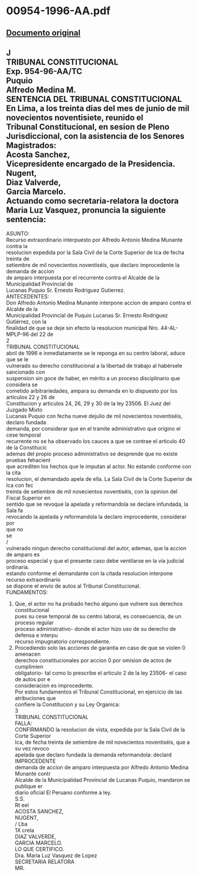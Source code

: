 
00954-1996-AA.pdf
=================
  
[Documento original](https://tc.gob.pe/jurisprudencia/1997/00954-1996-AA.pdf)  
---  
J  
TRIBUNAL CONSTITUCIONAL  
Exp. 954-96-AA/TC  
Puquio  
Alfredo Medina M.  
SENTENCIA DEL TRIBUNAL CONSTITUCIONAL  
En Lima, a los treinta dias del mes de junio de mil novecientos noventisiete, reunido el  
Tribunal Constitucional, en sesion de Pleno Jurisdiccional, con la asistencia de los Senores  
Magistrados:  
Acosta Sanchez,  
Vicepresidente encargado de la Presidencia.  
Nugent,  
Diaz Valverde,  
Garcia Marcelo.  
Actuando como secretaria-relatora la doctora Maria Luz Vasquez, pronuncia la siguiente  
sentencia:  
-  
ASUNTO:  
Recurso extraordinario interpuesto por Alfredo Antonio Medina Munante contra la  
resolucion expedida por la Sala Civil de la Corte Superior de Ica de fecha treinta de  
setiembre de mil novecientos noventiséis, que declaro improcedente la demanda de accion  
de amparo interpuesta por el recurrente contra el Alcalde de la Municipalidad Provincial de  
Lucanas Puquio Sr. Ernesto Rodriguez Gutierrez.  
ANTECEDENTES:  
Don Alfredo Antonio Medina Munante interpone accion de amparo contra el Alcalde de la  
Municipalidad Provincial de Puquio Lucanas Sr. Ernesto Rodriguez Gutiérrez, con la  
finalidad de que se deje sin efecto la resolucion municipal Nro. 44-AL-MPLP-96 del 22 de  
2  
TRIBUNAL CONSTITUCIONAL  
abril de 1996 e inmediatamente se le reponga en su centro laboral, aduce que se le  
vulnerado su derecho constitucional a la libertad de trabajo al habérsele sancionado con  
suspension sin goce de haber, en mérito a un proceso disciplinario que considera se  
cometido arbitrariedades, ampara su demanda en lo dispuesto por los articulos 22 y 26 de  
Constitucion y articulos 24, 26, 29 y 30 de la ley 23506. El Juez del Juzgado Mixto  
Lucanas Puquio con fecha nueve dejulio de mil novecientos noventiséis, declaro fundada  
demanda, por considerar que en el tramite administrativo que origino el cese temporal  
recurrente no se ha observado los cauces a que se contrae el articulo 40 de la Constitucic  
ademas del propio proceso administrativo se desprende que no existe pruebas fehacient  
que acrediten los hechos que le imputan al actor. No estando conforme con la cita  
resolucion, el demandado apela de ella. La Sala Civil de la Corte Superior de Ica con fec  
treinta de setiembre de mil novecientos noventiséis, con la opinion del Fiscal Superior en  
sentido que se revoque la apelada y reformandola se declare infundada, la Sala fa  
revocando la apelada y reformandola la declaro improcedente, considerar  
por  
que no  
se  
/  
vulnerado ningun derecho constitucional del autor, ademas, que la accion de amparo es  
proceso especial y que el presente caso debe ventilarse en la via judicial ordinaria.  
estando conforme el demandante con la citada resolucion interpone recurso extraordinario  
se dispone el envio de autos al Tribunal Constitucional.  
FUNDAMENTOS:  
1. Que, el actor no ha probado hecho alguno que vulnere sus derechos constitucional  
pues su cese temporal de su centro laboral, es consecuencia, de un proceso regular  
proceso administrativo- donde el actor hizo uso de su derecho de defensa e interpu  
recurso impugnatorio correspondiente.  
2. Procediendo solo las acciones de garantia en caso de que se violen 0 amenacen  
derechos constitucionales por accion 0 por omision de actos de cumplimien  
obligatorio- tal como lo prescribe el articulo 2 de la ley 23506- el caso de autos por e  
consideracion es improcedente.  
Por estos fundamentos el Tribunal Constitucional, en ejercicio de las atribuciones que  
confiere la Constitucion y su Ley Organica:  
3  
TRIBUNAL CONSTITUCIONAL  
FALLA:  
CONFIRMANDO la resolucion de vista, expedida por la Sala Civil de la Corte Superior  
Ica, de fecha treinta de setiembre de mil novecientos noventiséis, que a su vez revoco  
apelada que declaro fundada la demanda reformandola: declard IMPROCEDENTE  
demanda de accion de amparo interpuesta por Alfredo Antonio Medina Munante contr  
Alcalde de la Municipalidad Provincial de Lucanas Puquio, mandaron se publique er  
diario oficial El Peruano conforme a ley.  
S.S.  
Rt eel  
ACOSTA SANCHEZ,  
NUGENT,  
/ Lba  
1X crela  
DIAZ VALVERDE,  
GARCIA MARCELO.  
LO QUE CERTIFICO.  
Dra. Maria Luz Vasquez de Lopez  
SECRETARIA RELATORA  
MR.